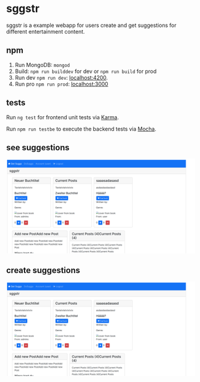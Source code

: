 # sggstr

sggstr is a example webapp for users create and get suggestions for different entertainment content.

## npm
1. Run MongoDB: 
`mongod`
2. Build: `npm run builddev` for dev or `npm run build` for prod
3. Run dev `npm run dev`: [localhost:4200](http://localhost:4200).
4. Run pro `npm run prod`: [localhost:3000](http://localhost:3000)

## tests
Run `ng test` for frontend unit tests via [Karma](https://karma-runner.github.io).

Run `npm run testbe` to execute the backend tests via [Mocha](https://mochajs.org/).

## see suggestions
![img_2.png](img_2.png)

## create suggestions
![img_3.png](img_3.png)
